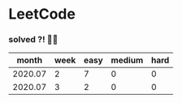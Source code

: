 # LeetCode

### solved ?! 👩‍💻

month | week | easy | medium | hard
--- | --- | --- | --- | ---
2020.07 | 2 | 7 | 0 | 0
2020.07 | 3 | 2 | 0 | 0
